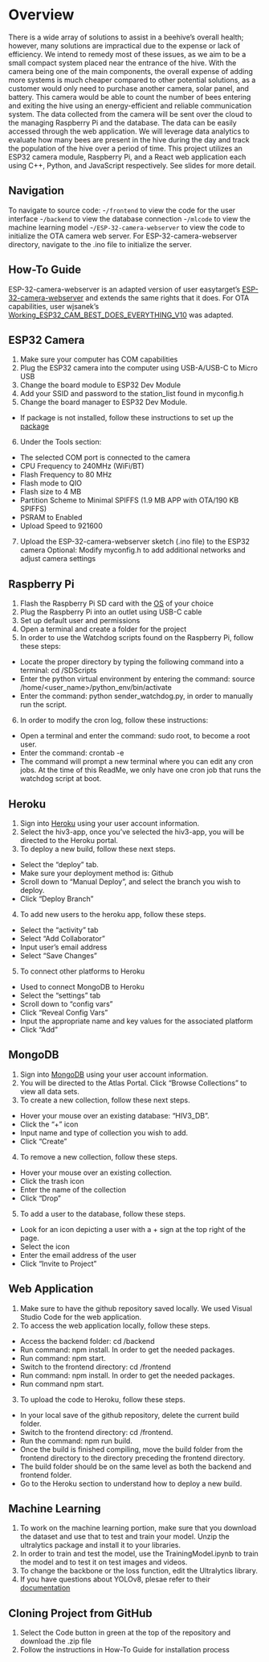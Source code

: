 # Overview
There is a wide array of solutions to assist in a beehive’s overall health; however, many solutions are impractical due to the expense or lack of efficiency. We intend to remedy most of these issues, as we aim to be a small compact system placed near the entrance of the hive. With the camera being one of the main components, the overall expense of adding more systems is much cheaper compared to other potential solutions, as a customer would only need to purchase another camera, solar panel, and battery. This camera would be able to count the number of bees entering and exiting the hive using an energy-efficient and reliable communication system. The data collected from the camera will be sent over the cloud to the managing Raspberry Pi and the database. The data can be easily accessed through the web application. We will leverage data analytics to evaluate how many bees are present in the hive during the day and track the population of the hive over a period of time. 
This project utilizes an ESP32 camera module, Raspberry Pi, and a React web application each using C++, Python, and JavaScript respectively. See slides for more detail.
## Navigation
To navigate to source code:
-```/frontend``` to view the code for the user interface
-```/backend```  to view the database connection 
-```/mlcode``` to view the machine learning model
-```/ESP-32-camera-webserver``` to view the code to initialize the OTA camera web server. 
For ESP-32-camera-webserver directory, navigate to the .ino file to initialize the server.
## How-To Guide
ESP-32-camera-webserver is an adapted version of user easytarget’s [ESP-32-camera-webserver](https://github.com/easytarget/esp32-cam-webserver) and extends the same rights that it does. For OTA capabilities, user wjsanek’s [Working_ESP32_CAM_BEST_DOES_EVERYTHING_V10]( https://github.com/wjsanek/wjsanek) was adapted.

## ESP32 Camera
1. Make sure your computer has COM capabilities
2. Plug the ESP32 camera into the computer using USB-A/USB-C to Micro USB
3. Change the board module to ESP32 Dev Module
4. Add your SSID and password to the station_list found in myconfig.h
5. Change the board manager to ESP32 Dev Module. 
- If package is not installed, follow these instructions to set up the [package]( https://docs.espressif.com/projects/arduino-esp32/en/latest/installing.html)
6. Under the Tools section:  
- The selected COM port is connected to the camera
- CPU Frequency to 240MHz (WiFi/BT)
- Flash Frequency to 80 MHz
- Flash mode to QIO
- Flash size to 4 MB
- Partition Scheme to Minimal SPIFFS (1.9 MB APP with OTA/190 KB SPIFFS)
- PSRAM to Enabled
- Upload Speed to 921600
7. Upload the ESP-32-camera-webserver sketch (.ino file) to the ESP32 camera
Optional: Modify myconfig.h to add additional networks and adjust camera settings

## Raspberry Pi

1. Flash the Raspberry Pi SD card with the [OS](https://www.raspberrypi.com/software/) of your choice
2. Plug the Raspberry Pi into an outlet using USB-C cable
3. Set up default user and permissions
4. Open a terminal and create a folder for the project
5. In order to use the Watchdog scripts found on the Raspberry Pi, follow these steps:
- Locate the proper directory by typing the following command into a terminal: cd /SDScripts
- Enter the python virtual environment by entering the command: source /home/<user_name>/python_env/bin/activate
- Enter the command: python sender_watchdog.py, in order to manually run the script.
6. In order to modify the cron log, follow these instructions:
- Open a terminal and enter the command: sudo root, to become a root user. 
- Enter the command: crontab -e
- The command will prompt a new terminal where you can edit any cron jobs. At the time of this ReadMe, we only have one cron job that runs the watchdog script at boot. 



## Heroku 
1. Sign into [Heroku](www.heroku.com) using your user account information.
2. Select the hiv3-app, once you’ve selected the hiv3-app, you will be directed to the Heroku portal.
3. To deploy a new build, follow these next steps. 
- Select the “deploy” tab.
- Make sure your deployment method is: Github
- Scroll down to “Manual Deploy”, and select the branch you wish to deploy. 
- Click “Deploy Branch”
4. To add new users to the heroku app, follow these steps. 
- Select the “activity” tab 
- Select “Add Collaborator”
- Input user’s email address
- Select “Save Changes”
5. To connect other platforms to Heroku
- Used to connect MongoDB to Heroku
- Select the “settings” tab
- Scroll down to “config vars”
- Click “Reveal Config Vars”
- Input the appropriate name and key values for the associated platform
- Click “Add”

## MongoDB
1. Sign into [MongoDB](www.mongodb.com) using your user account information.
2. You will be directed to the Atlas Portal. Click “Browse Collections” to view all data sets. 
3. To create a new collection, follow these next steps.
- Hover your mouse over an existing database: “HIV3_DB”. 
- Click the “+” icon
- Input name and type of collection you wish to add. 
- Click “Create”
4. To remove a new collection, follow these steps.
- Hover your mouse over an existing collection.
- Click the trash icon
- Enter the name of the collection
- Click “Drop”
5. To add a user to the database, follow these steps.
- Look for an icon depicting a user with a + sign at the top right of the page.
- Select the icon
- Enter the email address of the user
- Click “Invite to Project”

## Web Application
1. Make sure to have the github repository saved locally. We used Visual Studio Code for the web application.
2. To access the web application locally, follow these steps.
- Access the backend folder: cd /backend
- Run command: npm install. In order to get the needed packages. 
- Run command: npm start.
- Switch to the frontend directory: cd /frontend
- Run command: npm install. In order to get the needed packages.
- Run command npm start.
3. To upload the code to Heroku, follow these steps.
- In your local save of the github repository, delete the current build folder.
- Switch to the frontend directory: cd /frontend.
- Run the command: npm run build.
- Once the build is finished compiling, move the build folder from the frontend directory to the directory preceding the frontend directory. 
- The build folder should be on the same level as both the backend and frontend folder. 
- Go to the Heroku section to understand how to deploy a new build. 

## Machine Learning
1. To work on the machine learning portion, make sure that you download the dataset and use that to test and train your model. Unzip the ultralytics package and install it to your libraries. 
2. In order to train and test the model, use the TrainingModel.ipynb to train the model and to test it on test images and videos. 
3. To change the backbone or the loss function, edit the Ultralytics library.
4. If you have questions about YOLOv8, plesae refer to their [documentation](https://docs.ultralytics.com) 

## Cloning Project from GitHub
1. Select the Code button in green at the top of the repository and download the .zip file
2. Follow the instructions in How-To Guide for installation process
